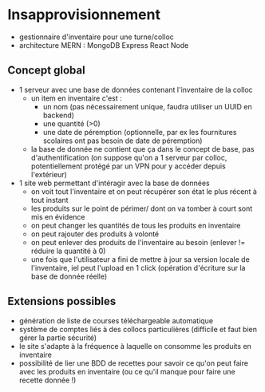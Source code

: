 # Insapprovisionnement

- gestionnaire d'inventaire pour une turne/colloc
- architecture MERN : MongoDB Express React Node

## Concept global

- 1 serveur avec une base de données contenant l'inventaire de la colloc
    - un item en inventaire c'est :
        - un nom (pas nécessairement unique, faudra utiliser un UUID en backend)
        - une quantité (>0)
        - une date de péremption (optionnelle, par ex les fournitures scolaires ont pas besoin de date de péremption)
    - la base de donnée ne contient que ça dans le concept de base, pas d'authentification (on suppose qu'on a 1 serveur par colloc, potentiellement protégé par un VPN pour y accéder depuis l'extérieur)
- 1 site web permettant d'intéragir avec la base de données
    - on voit tout l'inventaire et on peut récupérer son état le plus récent à tout instant
    - les produits sur le point de périmer/ dont on va tomber à court sont mis en évidence
    - on peut changer les quantités de tous les produits en inventaire
    - on peut rajouter des produits à volonté
    - on peut enlever des produits de l'inventaire au besoin (enlever != réduire la quantité à 0)
    - une fois que l'utilisateur a fini de mettre à jour sa version locale de l'inventaire, iel peut l'upload en 1 click (opération d'écriture sur la base de donnée réelle)

## Extensions possibles

- génération de liste de courses téléchargeable automatique
- système de comptes liés à des collocs particulières (difficile et faut bien gérer la partie sécurité)
- le site s'adapte à la fréquence à laquelle on consomme les produits en inventaire
- possibilité de lier une BDD de recettes pour savoir ce qu'on peut faire avec les produits en inventaire (ou ce qu'il manque pour faire une recette donnée !)